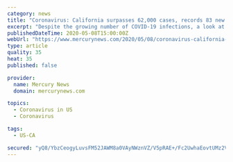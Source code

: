 ```yaml
---
category: news
title: "Coronavirus: California surpasses 62,000 cases, records 83 new deaths"
excerpt: "Despite the growing number of COVID-19 infections, a look at seven-day averages of new daily cases suggests that California has flattened the curve of new cases over the past two weeks."
publishedDateTime: 2020-05-08T15:00:00Z
webUrl: "https://www.mercurynews.com/2020/05/08/coronavirus-california-surpasses-62000-cases-records-83-new-deaths/"
type: article
quality: 35
heat: 35
published: false

provider:
  name: Mercury News
  domain: mercurynews.com

topics:
  - Coronavirus in US
  - Coronavirus

tags:
  - US-CA

secured: "yQ8/YbzCeogyLuvsFM52JAWM8a0VAyNWznVZ/V5pRAE+/Fc2UwhaEovtUMz2VvXG+WEO3xMhbd582HYZAOgGllrCDx50nuTtdwLoM8uX/TwmBzE60KA1Qti7Xk0/aECmfOv8I3qAgjpdu5C200ZhWRkXUnnl0hPxry9fB10m1xO4vIjZRj8y1/1dvqgRZ9Vi4s/ukvvMD8QmbCzUnhE2B8cu1kkBcYrVR+H9NHxbVzB+5MZp68nzsJiiwecU4MJNv6+dtUqav6nq8wbu9eFIzU6C4OPalKd+gCtoM5WpydRmoy0zEgvdiquQ6mkl+Cq+Ld9EfnDC1Oq9yTMMGuVX3+3wXzCUPoydyLfkd5W0AgCwXvr6y/Sr5flZ1RvnDjcKee9WqU30eq44vmuJJ1wKpdAt5XCO5SO91sHVgIpbX+xaAmZJ8sEc9QPop7R9kIfYihLAlA6N0sjoTsQ4jZ4Fn4Z+8HjgGUki04sYHvRgLM8=;EE2ENfSH43cusQdwcy7+TA=="
---
```


